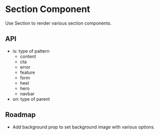 # Section Component

Use Section to render various section components.

## API

- is: type of pattern
  - content
  - cta
  - error
  - feature
  - form
  - heel
  - hero
  - navbar
- on: type of parent

## Roadmap

- Add background prop to set background image with various options.
